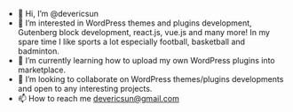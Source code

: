 - 👋 Hi, I’m @devericsun
- 👀 I’m interested in WordPress themes and plugins development, Gutenberg block development, react.js, vue.js and many more! In my spare time I like sports a lot especially football, basketball and badminton.
- 🌱 I’m currently learning how to upload my own WordPress plugins into marketplace.
- 💞️ I’m looking to collaborate on WordPress themes/plugins developments and open to any interesting projects.
- 📫 How to reach me devericsun@gmail.com

<!---
devericsun/devericsun is a ✨ special ✨ repository because its `README.md` (this file) appears on your GitHub profile.
You can click the Preview link to take a look at your changes.
--->
